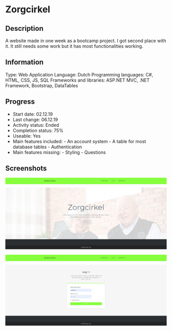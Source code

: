 # Zorgcirkel
 
## Description
A website made in one week as a bootcamp project.
I got second place with it.
It still needs some work but it has most functionalities working.


## Information
Type: Web Application
Language: Dutch
Programming languages: C#, HTML, CSS, JS, SQL
Frameworks and libraries: ASP.NET MVC, .NET Framework, Bootstrap, DataTables


## Progress
- Start date: 02.12.19
- Last change: 06.12.19
- Activity status: Ended
- Completion status: 75%
- Useable: Yes
- Main features included: 
       - An account system
      - A table for most database tables
      - Authentication
- Main features missing: 
          - Styling
          - Questions


## Screenshots
![Home](/Screenshots/Home.png)

![Log In](/Screenshots/Log%20In.png)
